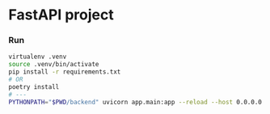 # FastAPI project


### Run

```bash
virtualenv .venv
source .venv/bin/activate
pip install -r requirements.txt
# OR
poetry install
# ---
PYTHONPATH="$PWD/backend" uvicorn app.main:app --reload --host 0.0.0.0 --port 8001
```